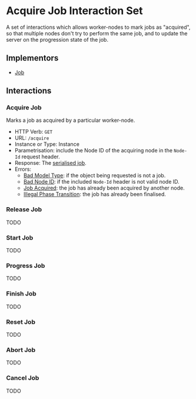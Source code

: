# Acquire Job Interaction Set

A set of interactions which allows worker-nodes to mark jobs as "acquired", so that multiple nodes don't try to
perform the same job, and to update the server on the progression state of the job.

## Implementors

- [Job](../objects/jobs/job.md)

## Interactions

### Acquire Job

Marks a job as acquired by a particular worker-node.

- HTTP Verb: `GET`
- URL: `/acquire`
- Instance or Type: Instance
- Parametrisation:
  include the Node ID of the acquiring node in the `Node-Id` request header.
- Response:
  The [serialised job](../../messages/serialisations/jobs/job.md).
- Errors:
  - [Bad Model Type](../../errors/bad_model_type.md): if the object being requested is not a job.
  - [Bad Node ID](../../errors/bad_node_id.md): if the included `Node-Id` header is not valid node ID.
  - [Job Acquired](../../errors/job_acquired.md): the job has already been acquired by another node.
  - [Illegal Phase Transition](../../errors/illegal_phase_transition.md): the job has already been finalised.

### Release Job

TODO

### Start Job

TODO

### Progress Job

TODO

### Finish Job

TODO

### Reset Job

TODO

### Abort Job

TODO

### Cancel Job

TODO
